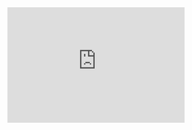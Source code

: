 <iframe src="https://docs.google.com/forms/d/e/1FAIpQLSffhmszYNhxENU1DxVpTjR159mMGipUMmw0CsMMqd4-1RhpYg/viewform?embedded=true" width="400" height="260" frameborder="0" marginheight="0" marginwidth="0">Wird geladen...</iframe>
